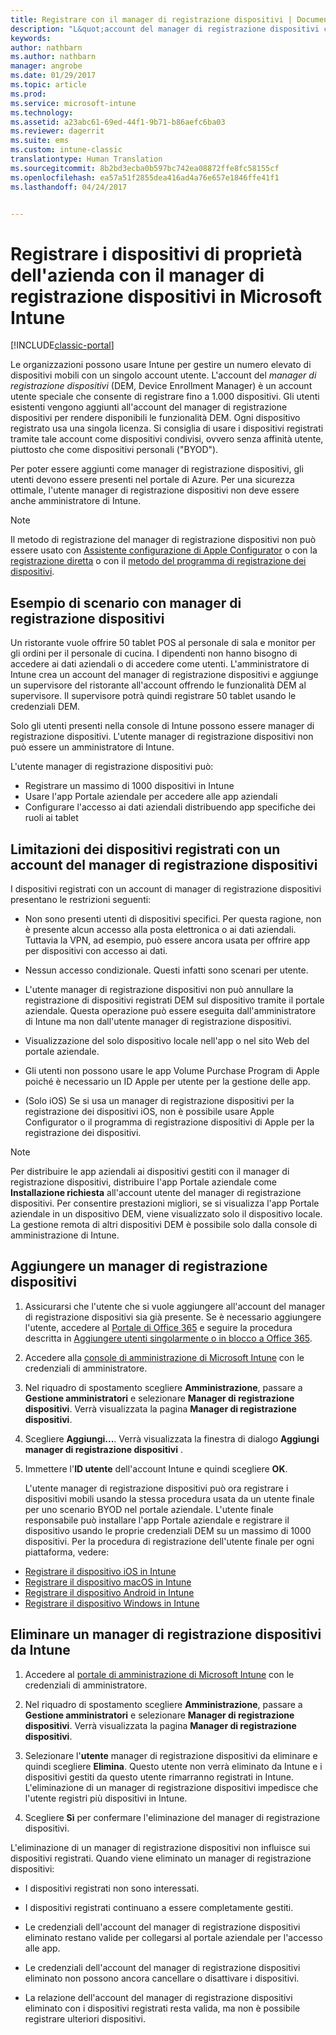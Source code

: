 ```yaml
---
title: Registrare con il manager di registrazione dispositivi | Documentazione Microsoft
description: "L&quot;account del manager di registrazione dispositivi consente di gestire un numero elevato di dispositivi mobili condivisi e di proprietà dell&quot;azienda con un unico account utente."
keywords: 
author: nathbarn
ms.author: nathbarn
manager: angrobe
ms.date: 01/29/2017
ms.topic: article
ms.prod: 
ms.service: microsoft-intune
ms.technology: 
ms.assetid: a23abc61-69ed-44f1-9b71-b86aefc6ba03
ms.reviewer: dagerrit
ms.suite: ems
ms.custom: intune-classic
translationtype: Human Translation
ms.sourcegitcommit: 8b2bd3ecba0b597bc742ea08872ffe8fc58155cf
ms.openlocfilehash: ea57a51f2855dea416ad4a76e657e1846ffe41f1
ms.lasthandoff: 04/24/2017


---
```



# <a name="enroll-corporate-owned-devices-with-the-device-enrollment-manager-in-microsoft-intune"></a>Registrare i dispositivi di proprietà dell'azienda con il manager di registrazione dispositivi in Microsoft Intune

[!INCLUDE[classic-portal](../includes/classic-portal.md)]

Le organizzazioni possono usare Intune per gestire un numero elevato di dispositivi mobili con un singolo account utente. L'account del *manager di registrazione dispositivi* (DEM, Device Enrollment Manager) è un account utente speciale che consente di registrare fino a 1.000 dispositivi. Gli utenti esistenti vengono aggiunti all'account del manager di registrazione dispositivi per rendere disponibili le funzionalità DEM. Ogni dispositivo registrato usa una singola licenza. Si consiglia di usare i dispositivi registrati tramite tale account come dispositivi condivisi, ovvero senza affinità utente, piuttosto che come dispositivi personali ("BYOD").  

Per poter essere aggiunti come manager di registrazione dispositivi, gli utenti devono essere presenti nel portale di Azure. Per una sicurezza ottimale, l'utente manager di registrazione dispositivi non deve essere anche amministratore di Intune.

>[!NOTE]
>Il metodo di registrazione del manager di registrazione dispositivi non può essere usato con [Assistente configurazione di Apple Configurator](ios-setup-assistant-enrollment-in-microsoft-intune.md) o con la [registrazione diretta](ios-direct-enrollment-in-microsoft-intune.md) o con il [metodo del programma di registrazione dei dispositivi](ios-device-enrollment-program-in-microsoft-intune.md).

## <a name="example-of-a-device-enrollment-manager-scenario"></a>Esempio di scenario con manager di registrazione dispositivi

Un ristorante vuole offrire 50 tablet POS al personale di sala e monitor per gli ordini per il personale di cucina. I dipendenti non hanno bisogno di accedere ai dati aziendali o di accedere come utenti. L'amministratore di Intune crea un account del manager di registrazione dispositivi e aggiunge un supervisore del ristorante all'account offrendo le funzionalità DEM al supervisore. Il supervisore potrà quindi registrare 50 tablet usando le credenziali DEM.

Solo gli utenti presenti nella console di Intune possono essere manager di registrazione dispositivi. L'utente manager di registrazione dispositivi non può essere un amministratore di Intune.

L'utente manager di registrazione dispositivi può:

-   Registrare un massimo di 1000 dispositivi in Intune
-   Usare l'app Portale aziendale per accedere alle app aziendali
-   Configurare l'accesso ai dati aziendali distribuendo app specifiche dei ruoli ai tablet

## <a name="limitations-of-devices-that-are-enrolled-with-a-dem-account"></a>Limitazioni dei dispositivi registrati con un account del manager di registrazione dispositivi

I dispositivi registrati con un account di manager di registrazione dispositivi presentano le restrizioni seguenti:

  - Non sono presenti utenti di dispositivi specifici. Per questa ragione, non è presente alcun accesso alla posta elettronica o ai dati aziendali. Tuttavia la VPN, ad esempio, può essere ancora usata per offrire app per dispositivi con accesso ai dati.

  - Nessun accesso condizionale. Questi infatti sono scenari per utente.

  - L'utente manager di registrazione dispositivi non può annullare la registrazione di dispositivi registrati DEM sul dispositivo tramite il portale aziendale. Questa operazione può essere eseguita dall'amministratore di Intune ma non dall'utente manager di registrazione dispositivi.

  - Visualizzazione del solo dispositivo locale nell'app o nel sito Web del portale aziendale.

  - Gli utenti non possono usare le app Volume Purchase Program di Apple poiché è necessario un ID Apple per utente per la gestione delle app.

  - (Solo iOS) Se si usa un manager di registrazione dispositivi per la registrazione dei dispositivi iOS, non è possibile usare Apple Configurator o il programma di registrazione dispositivi di Apple per la registrazione dei dispositivi.

> [!NOTE]
> Per distribuire le app aziendali ai dispositivi gestiti con il manager di registrazione dispositivi, distribuire l'app Portale aziendale come **Installazione richiesta** all'account utente del manager di registrazione dispositivi.
> Per consentire prestazioni migliori, se si visualizza l'app Portale aziendale in un dispositivo DEM, viene visualizzato solo il dispositivo locale. La gestione remota di altri dispositivi DEM è possibile solo dalla console di amministrazione di Intune.


## <a name="add-a-device-enrollment-manager"></a>Aggiungere un manager di registrazione dispositivi

1.  Assicurarsi che l'utente che si vuole aggiungere all'account del manager di registrazione dispositivi sia già presente. Se è necessario aggiungere l'utente, accedere al [Portale di Office 365](https://go.microsoft.com/fwlink/p/?LinkId=698854) e seguire la procedura descritta in [Aggiungere utenti singolarmente o in blocco a Office 365](https://support.office.com/article/Add-users-individually-or-in-bulk-to-Office-365-Admin-Help-1970f7d6-03b5-442f-b385-5880b9c256ec).

2.  Accedere alla [console di amministrazione di Microsoft Intune](https://manage.microsoft.com) con le credenziali di amministratore.

3.  Nel riquadro di spostamento scegliere **Amministrazione**, passare a **Gestione amministratori** e selezionare **Manager di registrazione dispositivi**. Verrà visualizzata la pagina **Manager di registrazione dispositivi**.

4.  Scegliere **Aggiungi...**. Verrà visualizzata la finestra di dialogo **Aggiungi manager di registrazione dispositivi** .

5.  Immettere l'**ID utente** dell'account Intune e quindi scegliere **OK**.

    L'utente manager di registrazione dispositivi può ora registrare i dispositivi mobili usando la stessa procedura usata da un utente finale per uno scenario BYOD nel portale aziendale. L'utente finale responsabile può installare l'app Portale aziendale e registrare il dispositivo usando le proprie credenziali DEM su un massimo di 1000 dispositivi. Per la procedura di registrazione dell'utente finale per ogni piattaforma, vedere:

  - [Registrare il dispositivo iOS in Intune](https://docs.microsoft.com/intune/enduser/enroll-your-device-in-intune-ios)
  - [Registrare il dispositivo macOS in Intune](https://docs.microsoft.com/intune/enduser/enroll-your-device-in-intune-macos)
  - [Registrare il dispositivo Android in Intune](https://docs.microsoft.com/intune/enduser/enroll-your-device-in-intune-android)
  - [Registrare il dispositivo Windows in Intune](https://docs.microsoft.com/intune/enduser/enroll-your-device-in-intune-windows)

## <a name="delete-a-device-enrollment-manager-from-intune"></a>Eliminare un manager di registrazione dispositivi da Intune

1.  Accedere al [portale di amministrazione di Microsoft Intune](https://manage.microsoft.com) con le credenziali di amministratore.

2.  Nel riquadro di spostamento scegliere **Amministrazione**, passare a **Gestione amministratori** e selezionare **Manager di registrazione dispositivi**. Verrà visualizzata la pagina **Manager di registrazione dispositivi**.

3.  Selezionare l'**utente** manager di registrazione dispositivi da eliminare e quindi scegliere **Elimina**. Questo utente non verrà eliminato da Intune e i dispositivi gestiti da questo utente rimarranno registrati in Intune. L'eliminazione di un manager di registrazione dispositivi impedisce che l'utente registri più dispositivi in Intune.

4.  Scegliere **Sì** per confermare l'eliminazione del manager di registrazione dispositivi.

L'eliminazione di un manager di registrazione dispositivi non influisce sui dispositivi registrati. Quando viene eliminato un manager di registrazione dispositivi:

-   I dispositivi registrati non sono interessati.

-   I dispositivi registrati continuano a essere completamente gestiti.

-   Le credenziali dell'account del manager di registrazione dispositivi eliminato restano valide per collegarsi al portale aziendale per l'accesso alle app.

-   Le credenziali dell'account del manager di registrazione dispositivi eliminato non possono ancora cancellare o disattivare i dispositivi.

-   La relazione dell'account del manager di registrazione dispositivi eliminato con i dispositivi registrati resta valida, ma non è possibile registrare ulteriori dispositivi.

